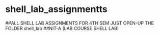 # shell_lab_assignmentts
##ALL SHELL LAB ASSIGNMENTS FOR 4TH SEM JUST OPEN-UP THE FOLDER shell_lab
##NIT-A (LAB COURSE SHELL LAB)

